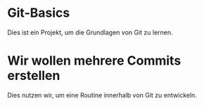 # Git-Basics
Dies ist ein Projekt, um die Grundlagen von Git zu lernen.

# Wir wollen mehrere Commits erstellen
Dies nutzen wir, um eine Routine innerhalb von Git zu entwickeln.
